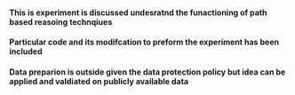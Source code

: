 #### This is experiment is discussed undesratnd the funactioning of path based reasoing technqiues
#### Particular code and its modifcation to preform the experiment has been included
#### Data preparion is outside given the data protection policy but idea can be applied and valdiated on publicly available data
